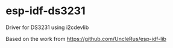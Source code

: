 # esp-idf-ds3231
Driver for DS3231 using i2cdevlib

Based on the work from https://github.com/UncleRus/esp-idf-lib
